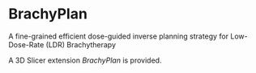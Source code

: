 # BrachyPlan
A fine-grained efficient dose-guided inverse planning strategy for Low-Dose-Rate (LDR) Brachytherapy

A 3D Slicer extension *BrachyPlan* is provided.
